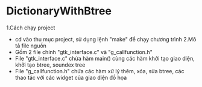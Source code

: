 # DictionaryWithBtree
1.Cách chạy project
   - cd vào thu mục project, sử dụng lệnh "make" để chạy chương trình
2.Mô tả file nguồn
   - Gồm 2 file chính "gtk_interface.c" và "g_callfunction.h"
   - File "gtk_interface.c" chứa  hàm main() cùng các hàm khởi tạo giao diện, khởi tạo btree, soundex tree
   - File "g_callfunction.h" chứa các hàm xử lý  thêm, xóa, sửa btree, các thao tác với các widget của giao diện đồ họa
